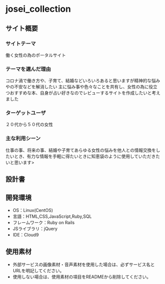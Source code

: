 # josei_collection

## サイト概要
### サイトテーマ

働く女性の為のポータルサイト

### テーマを選んだ理由
コロナ渦で働き方や、子育て、結婚などいろいろあると思いますが精神的な悩みやの不安などを解消したい
主に悩み事や色々なことを共有し、女性の為に役立つおすすめな本、自身が占い好きなのでレビューするサイトを作成したいと考えました

### ターゲットユーザ
２０代から５０代の女性

### 主な利用シーン
仕事の事、将来の事、結婚や子育てあらゆる女性の悩みを他人との情報交換をしたいとき、有力な情報を手軽に得たいときに知恵袋のように使用していただきたいと思います>

## 設計書


## 開発環境
- OS：Linux(CentOS)
- 言語：HTML,CSS,JavaScript,Ruby,SQL
- フレームワーク：Ruby on Rails
- JSライブラリ：jQuery
- IDE：Cloud9

## 使用素材
- 外部サービスの画像素材・音声素材を使用した場合は、必ずサービス名とURLを明記してください。
- 使用しない場合は、使用素材の項目をREADMEから削除してください。